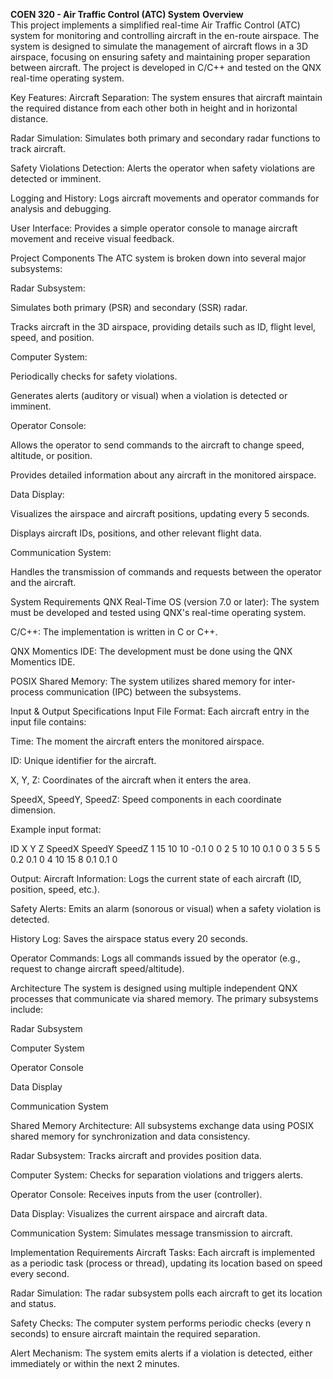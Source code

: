 **COEN 320 - Air Traffic Control (ATC) System**
**Overview** <br/>
This project implements a simplified real-time Air Traffic Control (ATC) system for monitoring and controlling aircraft in the en-route airspace. The system is designed to simulate the management of aircraft flows in a 3D airspace, focusing on ensuring safety and maintaining proper separation between aircraft. The project is developed in C/C++ and tested on the QNX real-time operating system.

Key Features:
Aircraft Separation: The system ensures that aircraft maintain the required distance from each other both in height and in horizontal distance.

Radar Simulation: Simulates both primary and secondary radar functions to track aircraft.

Safety Violations Detection: Alerts the operator when safety violations are detected or imminent.

Logging and History: Logs aircraft movements and operator commands for analysis and debugging.

User Interface: Provides a simple operator console to manage aircraft movement and receive visual feedback.

Project Components
The ATC system is broken down into several major subsystems:

Radar Subsystem:

Simulates both primary (PSR) and secondary (SSR) radar.

Tracks aircraft in the 3D airspace, providing details such as ID, flight level, speed, and position.

Computer System:

Periodically checks for safety violations.

Generates alerts (auditory or visual) when a violation is detected or imminent.

Operator Console:

Allows the operator to send commands to the aircraft to change speed, altitude, or position.

Provides detailed information about any aircraft in the monitored airspace.

Data Display:

Visualizes the airspace and aircraft positions, updating every 5 seconds.

Displays aircraft IDs, positions, and other relevant flight data.

Communication System:

Handles the transmission of commands and requests between the operator and the aircraft.

System Requirements
QNX Real-Time OS (version 7.0 or later): The system must be developed and tested using QNX's real-time operating system.

C/C++: The implementation is written in C or C++.

QNX Momentics IDE: The development must be done using the QNX Momentics IDE.

POSIX Shared Memory: The system utilizes shared memory for inter-process communication (IPC) between the subsystems.

Input & Output Specifications
Input File Format:
Each aircraft entry in the input file contains:

Time: The moment the aircraft enters the monitored airspace.

ID: Unique identifier for the aircraft.

X, Y, Z: Coordinates of the aircraft when it enters the area.

SpeedX, SpeedY, SpeedZ: Speed components in each coordinate dimension.

Example input format:

ID X Y Z SpeedX SpeedY SpeedZ
1 15 10 10  -0.1  0   0
2 5  10 10  0.1  0   0
3 5  5  5    0.2    0.1   0
4 10 15 8    0.1    0.1   0

Output:
Aircraft Information: Logs the current state of each aircraft (ID, position, speed, etc.).

Safety Alerts: Emits an alarm (sonorous or visual) when a safety violation is detected.

History Log: Saves the airspace status every 20 seconds.

Operator Commands: Logs all commands issued by the operator (e.g., request to change aircraft speed/altitude).

Architecture
The system is designed using multiple independent QNX processes that communicate via shared memory. The primary subsystems include:

Radar Subsystem

Computer System

Operator Console

Data Display

Communication System

Shared Memory Architecture:
All subsystems exchange data using POSIX shared memory for synchronization and data consistency.

Radar Subsystem: Tracks aircraft and provides position data.

Computer System: Checks for separation violations and triggers alerts.

Operator Console: Receives inputs from the user (controller).

Data Display: Visualizes the current airspace and aircraft data.

Communication System: Simulates message transmission to aircraft.

Implementation Requirements
Aircraft Tasks: Each aircraft is implemented as a periodic task (process or thread), updating its location based on speed every second.

Radar Simulation: The radar subsystem polls each aircraft to get its location and status.

Safety Checks: The computer system performs periodic checks (every n seconds) to ensure aircraft maintain the required separation.

Alert Mechanism: The system emits alerts if a violation is detected, either immediately or within the next 2 minutes.


